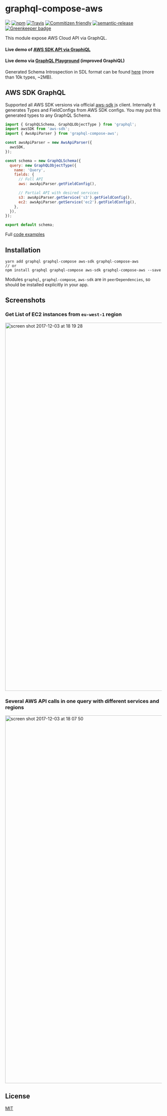 graphql-compose-aws
===================

[![](https://img.shields.io/npm/v/graphql-compose-aws.svg)](https://www.npmjs.com/package/graphql-compose-aws)
[![npm](https://img.shields.io/npm/dt/graphql-compose-aws.svg)](http://www.npmtrends.com/graphql-compose-aws)
[![Travis](https://img.shields.io/travis/graphql-compose/graphql-compose-aws.svg?maxAge=2592000)](https://travis-ci.org/graphql-compose/graphql-compose-aws)
[![Commitizen friendly](https://img.shields.io/badge/commitizen-friendly-brightgreen.svg)](http://commitizen.github.io/cz-cli/)
[![semantic-release](https://img.shields.io/badge/%20%20%F0%9F%93%A6%F0%9F%9A%80-semantic--release-e10079.svg)](https://github.com/semantic-release/semantic-release)
[![Greenkeeper badge](https://badges.greenkeeper.io/graphql-compose/graphql-compose-aws.svg)](https://greenkeeper.io/)

This module expose AWS Cloud API via GraphQL.

#### Live demo of [AWS SDK API via GraphiQL](https://graphql-compose.herokuapp.com/aws/?query=%0A%0A%23%20%E2%9C%8B%20%F0%9F%9B%91%20Please%20provide%20you%20credentials%20for%20obtaining%20working%20demo.%0A%23%20%E2%9C%8B%20%F0%9F%9B%91%20You%20need%20to%20wait%20about%2030%20seconds%2C%20before%20documentation%20and%0A%23%20autocompletion%20became%20avaliable.%20Needs%20to%20download%20about%0A%23%209MB%20schema%20introspection.%20Free%20Heroku%20account%20is%20not%20so%20fast%2C%20sorry.%0A%0Aquery%20%7B%0A%20%20aws%28config%3A%20%7B%0A%20%20%20%20accessKeyId%3A%20%22---%3E%20YOUR_KEY%20%3C---%22%2C%0A%20%20%20%20secretAccessKey%3A%20%22---%3E%20YOUR_SECRET%20%3C---%22%2C%0A%20%20%7D%29%20%7B%0A%20%20%20%20s3%20%7B%0A%20%20%20%20%20%20listBuckets%20%7B%0A%20%20%20%20%20%20%20%20Buckets%20%7B%0A%20%20%20%20%20%20%20%20%20%20Name%0A%20%20%20%20%20%20%20%20%20%20CreationDate%0A%20%20%20%20%20%20%20%20%7D%0A%20%20%20%20%20%20%7D%0A%20%20%20%20%7D%0A%20%20%20%20ec2%20%7B%0A%20%20%20%20%20%20euCentralVolumes%3A%20describeVolumes%28%0A%20%20%20%20%20%20%20%20config%3A%20%7B%20region%3A%20%22eu-central-1%22%20%7D%0A%20%20%20%20%20%20%29%20%7B%0A%20%20%20%20%20%20%20%20...VolumeData%0A%20%20%20%20%20%20%7D%0A%0A%20%20%20%20%20%20euWestVolumes%3A%20describeVolumes%28%0A%20%20%20%20%20%20%20%20config%3A%20%7B%20region%3A%20%22eu-west-1%22%20%7D%0A%20%20%20%20%20%20%29%20%7B%0A%20%20%20%20%20%20%20%20...VolumeData%0A%20%20%20%20%20%20%7D%0A%20%20%20%20%7D%0A%20%20%7D%0A%7D%0A%0Afragment%20VolumeData%20on%20AwsEC2DescribeVolumesOutput%20%7B%0A%20%20Volumes%20%7B%0A%20%20%20%20AvailabilityZone%0A%20%20%20%20CreateTime%0A%20%20%20%20Size%0A%20%20%20%20SnapshotId%0A%20%20%20%20State%0A%20%20%20%20VolumeId%0A%20%20%20%20Iops%0A%20%20%20%20VolumeType%0A%20%20%7D%0A%7D%0A%20%20%20%20%20%20)
#### Live demo via [GraphQL Playground](https://graphql-compose.herokuapp.com/aws-playground) (improved GraphiQL)
Generated Schema Introspection in SDL format can be found [here](https://raw.githubusercontent.com/graphql-compose/graphql-compose-aws/master/examples/introspection/schema.txt) (more than 10k types, ~2MB).

## AWS SDK GraphQL

Supported all AWS SDK versions via official [aws-sdk](https://github.com/aws/aws-sdk-js) js client. Internally it generates Types and FieldConfigs from AWS SDK configs. You may put this generated types to any GraphQL Schema.

```js
import { GraphQLSchema, GraphQLObjectType } from 'graphql';
import awsSDK from 'aws-sdk';
import { AwsApiParser } from 'graphql-compose-aws';

const awsApiParser = new AwsApiParser({
  awsSDK,
});

const schema = new GraphQLSchema({
  query: new GraphQLObjectType({
    name: 'Query',
    fields: {
      // Full API
      aws: awsApiParser.getFieldConfig(),

      // Partial API with desired services
      s3: awsApiParser.getService('s3').getFieldConfig(),
      ec2: awsApiParser.getService('ec2').getFieldConfig(),
    },
  }),
});

export default schema;
```

Full [code examples](https://github.com/graphql-compose/graphql-compose-aws/tree/master/examples/)

## Installation
```
yarn add graphql graphql-compose aws-sdk graphql-compose-aws
// or
npm install graphql graphql-compose aws-sdk graphql-compose-aws --save
```
Modules `graphql`, `graphql-compose`, `aws-sdk` are in `peerDependencies`, so should be installed explicitly in your app.

## Screenshots

### Get List of EC2 instances from `eu-west-1` region
<img width="1185" alt="screen shot 2017-12-03 at 18 19 28" src="https://user-images.githubusercontent.com/1946920/33525931-c7092c7a-d862-11e7-947b-70380693cc8b.png">

### Several AWS API calls in one query with different services and regions
<img width="1184" alt="screen shot 2017-12-03 at 18 07 50" src="https://user-images.githubusercontent.com/1946920/33525932-c8507656-d862-11e7-9e66-4deb27b8f996.png">


## License
[MIT](https://github.com/graphql-compose/graphql-compose-aws/blob/master/LICENSE.md)

